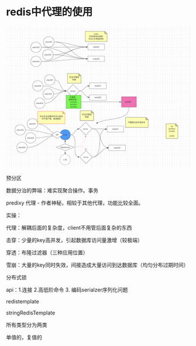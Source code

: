 # redis中代理的使用

![](https://raw.githubusercontent.com/SeaSoonKeun/Picture/main/Blog_Pic/20210501015951.png)



预分区



数据分治的弊端：难实现聚合操作。事务



predixy 代理 - 作者神秘，相较于其他代理，功能比较全面。





实操：

代理：解耦后面的复杂度，client不用管后面复杂的东西



击穿：少量的key高并发，引起数据库访问量激增（较极端）

穿透：布隆过滤器（三种应用位置）

雪崩：大量的key同时失效，间接造成大量访问到达数据库（均匀分布过期时间）



分布式锁



api：1.连接 2.高低阶命令 3. 编码serialzer序列化问题

redistemplate

stringRedisTemplate



所有类型分为两类

单值的，复值的

